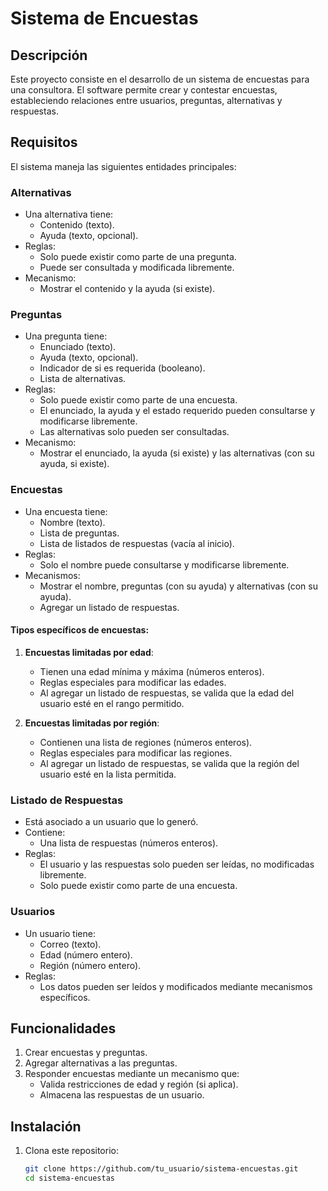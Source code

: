 # Sistema de Encuestas  

## Descripción  
Este proyecto consiste en el desarrollo de un sistema de encuestas para una consultora. El software permite crear y contestar encuestas, estableciendo relaciones entre usuarios, preguntas, alternativas y respuestas.

## Requisitos  
El sistema maneja las siguientes entidades principales:  

### Alternativas  
- Una alternativa tiene:
  - Contenido (texto).
  - Ayuda (texto, opcional).  
- Reglas:
  - Solo puede existir como parte de una pregunta.  
  - Puede ser consultada y modificada libremente.  
- Mecanismo:
  - Mostrar el contenido y la ayuda (si existe).  

### Preguntas  
- Una pregunta tiene:
  - Enunciado (texto).
  - Ayuda (texto, opcional).
  - Indicador de si es requerida (booleano).
  - Lista de alternativas.  
- Reglas:
  - Solo puede existir como parte de una encuesta.  
  - El enunciado, la ayuda y el estado requerido pueden consultarse y modificarse libremente.
  - Las alternativas solo pueden ser consultadas.  
- Mecanismo:
  - Mostrar el enunciado, la ayuda (si existe) y las alternativas (con su ayuda, si existe).  

### Encuestas  
- Una encuesta tiene:
  - Nombre (texto).
  - Lista de preguntas.
  - Lista de listados de respuestas (vacía al inicio).  
- Reglas:
  - Solo el nombre puede consultarse y modificarse libremente.  
- Mecanismos:
  - Mostrar el nombre, preguntas (con su ayuda) y alternativas (con su ayuda).  
  - Agregar un listado de respuestas.  

#### Tipos específicos de encuestas:  
1. **Encuestas limitadas por edad**:  
   - Tienen una edad mínima y máxima (números enteros).  
   - Reglas especiales para modificar las edades.  
   - Al agregar un listado de respuestas, se valida que la edad del usuario esté en el rango permitido.  

2. **Encuestas limitadas por región**:  
   - Contienen una lista de regiones (números enteros).  
   - Reglas especiales para modificar las regiones.  
   - Al agregar un listado de respuestas, se valida que la región del usuario esté en la lista permitida.  

### Listado de Respuestas  
- Está asociado a un usuario que lo generó.  
- Contiene:
  - Una lista de respuestas (números enteros).  
- Reglas:
  - El usuario y las respuestas solo pueden ser leídas, no modificadas libremente.  
  - Solo puede existir como parte de una encuesta.  

### Usuarios  
- Un usuario tiene:
  - Correo (texto).  
  - Edad (número entero).  
  - Región (número entero).  
- Reglas:
  - Los datos pueden ser leídos y modificados mediante mecanismos específicos.  

## Funcionalidades  
1. Crear encuestas y preguntas.  
2. Agregar alternativas a las preguntas.  
3. Responder encuestas mediante un mecanismo que:  
   - Valida restricciones de edad y región (si aplica).  
   - Almacena las respuestas de un usuario.  

## Instalación  
1. Clona este repositorio:  
   ```bash
   git clone https://github.com/tu_usuario/sistema-encuestas.git
   cd sistema-encuestas
